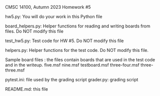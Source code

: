 CMSC 14100,
Autumn 2023
Homework #5

hw5.py: You will do your work in this Python file

board_helpers.py: Helper functions for reading and writing boards from files.
   Do NOT modify this file

test_hw5.py: Test code for HW #5.  Do NOT modify this file

helpers.py: Helper functions for the test code.  Do NOT modify this file.

Sample board files : the files contain boards that are used in the
  test code and in the writeup.
  five.msf
  nine.msf
  testboard.msf
  three-four.msf
  three-three.msf

pytest.ini: file used by the grading script
grader.py: grading script

README.md: this file
